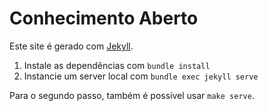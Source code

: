 # Conhecimento Aberto

Este site é gerado com [Jekyll](https://jekyllrb.com/).

1. Instale as dependências com `bundle install`
2. Instancie um server local com `bundle exec jekyll serve`

Para o segundo passo, também é possível usar `make serve`.
